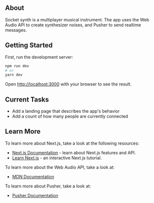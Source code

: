 ## About

Socket synth is a multiplayer musical instrument. The app uses the Web Audio API to create synthesizer noises, and Pusher to send realtime messages.

## Getting Started

First, run the development server:

```bash
npm run dev
# or
yarn dev
```

Open [http://localhost:3000](http://localhost:3000) with your browser to see the result.

## Current Tasks

- Add a landing page that describes the app's behavior
- Add a count of how many people are currently connected

## Learn More

To learn more about Next.js, take a look at the following resources:

- [Next.js Documentation](https://nextjs.org/docs) - learn about Next.js features and API.
- [Learn Next.js](https://nextjs.org/learn) - an interactive Next.js tutorial.

To learn more about the Web Audio API, take a look at:

- [MDN Documentation](https://developer.mozilla.org/en-US/docs/Web/API/Web_Audio_API)

To learn more about Pusher, take a look at:

- [Pusher Documentation](https://pusher.com/docs/channels/)
